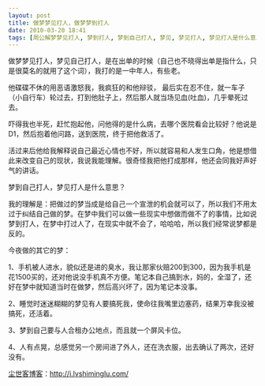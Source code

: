 ```yaml
---
layout: post
title: 做梦梦见打人，做梦梦到打人
date: 2010-03-20 18:41
tags: [周公解梦梦见打人, 梦到打人, 梦到自己打人, 梦见, 梦见打人, 梦见打人是什么意思, 梦见自己打人, 每月记梦]
---
```

做梦梦见打人，梦见自己打人，是在出单的时候（自己也不晓得出单是指什么，只是很莫名的就用了这个词），我打的是一中年人，有些老。

他碟碟不休的用恶语激怒我，我疯狂的和他辩驳， 最后实在忍不住，就一车子（小自行车）轮过去，打到他肚子上，然后那人就当场见血(吐血)，几乎晕死过去。

吓得我也半死，赶忙抱起他，问他得的是什么病，去哪个医院看会比较好？他说是D1，然后抱着他问路，送到医院，终于把他救活了。

活过来后他给我解释说自己最近心情也不好，所以就容易和人发生口角，他是想借此来改变自己的现状，我说我能理解。很奇怪我把他打成那样，他还会同我好声好气的讲话。

梦到自己打人，梦见打人是什么意思？

我的理解是：把做过的梦当成是给自己一个宣泄的机会就可以了，所以我们不用太过于纠结自己做的梦。在梦中我们可以做一些现实中想做而做不了的事情，比如说梦到打人，在梦中打过人了，在现实中就不会了，哈哈哈，所以我们经常说梦都是反的。

今夜做的其它的梦：

1、手机被人进水，貌似还是进的臭水，我让那家伙赔200到300，因为我手机是花1500买的，还对他说没手机真不方便。笔记本自己搞到水，妈的，全湿了，还好在梦中就知道当时在做梦，然后高兴坏了，因为笔记本没事。

2、睡觉时迷迷糊糊的梦见有人要搞死我，使命往我嘴里边塞药，结果万幸我没被搞死，还活着。

3、梦到自己要与人合租办公地点，而且就一个屏风卡位。

4、人有点晃，总感觉另一个房间进了外人，还在洗衣服，出去确认了两次，还好没有。	

<a href="http://i.lvshiminglu.com/">尘世客博客</a>：<a href="http://i.lvshiminglu.com/">http://i.lvshiminglu.com/</a>

